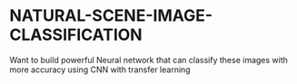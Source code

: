 # NATURAL-SCENE-IMAGE-CLASSIFICATION
 Want to build powerful Neural network that can classify these images with more accuracy using CNN with transfer learning
